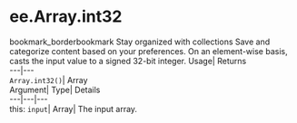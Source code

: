  
#  ee.Array.int32
bookmark_borderbookmark Stay organized with collections  Save and categorize content based on your preferences.
On an element-wise basis, casts the input value to a signed 32-bit integer. 
Usage| Returns  
---|---  
`Array.int32()`| Array  
Argument| Type| Details  
---|---|---  
this: `input`| Array| The input array.  
